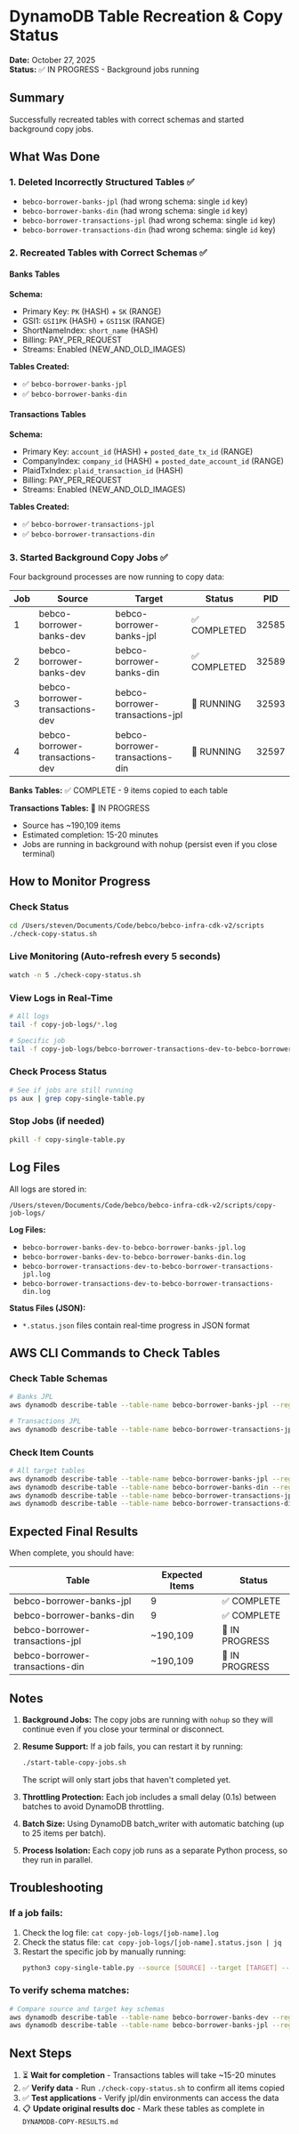 # DynamoDB Table Recreation & Copy Status

**Date:** October 27, 2025  
**Status:** ✅ IN PROGRESS - Background jobs running

## Summary

Successfully recreated tables with correct schemas and started background copy jobs.

## What Was Done

### 1. Deleted Incorrectly Structured Tables ✅
- `bebco-borrower-banks-jpl` (had wrong schema: single `id` key)
- `bebco-borrower-banks-din` (had wrong schema: single `id` key)
- `bebco-borrower-transactions-jpl` (had wrong schema: single `id` key)
- `bebco-borrower-transactions-din` (had wrong schema: single `id` key)

### 2. Recreated Tables with Correct Schemas ✅

#### Banks Tables
**Schema:**
- Primary Key: `PK` (HASH) + `SK` (RANGE)
- GSI1: `GSI1PK` (HASH) + `GSI1SK` (RANGE)
- ShortNameIndex: `short_name` (HASH)
- Billing: PAY_PER_REQUEST
- Streams: Enabled (NEW_AND_OLD_IMAGES)

**Tables Created:**
- ✅ `bebco-borrower-banks-jpl`
- ✅ `bebco-borrower-banks-din`

#### Transactions Tables
**Schema:**
- Primary Key: `account_id` (HASH) + `posted_date_tx_id` (RANGE)
- CompanyIndex: `company_id` (HASH) + `posted_date_account_id` (RANGE)
- PlaidTxIndex: `plaid_transaction_id` (HASH)
- Billing: PAY_PER_REQUEST
- Streams: Enabled (NEW_AND_OLD_IMAGES)

**Tables Created:**
- ✅ `bebco-borrower-transactions-jpl`
- ✅ `bebco-borrower-transactions-din`

### 3. Started Background Copy Jobs ✅

Four background processes are now running to copy data:

| Job | Source | Target | Status | PID |
|-----|--------|--------|--------|-----|
| 1 | bebco-borrower-banks-dev | bebco-borrower-banks-jpl | ✅ COMPLETED | 32585 |
| 2 | bebco-borrower-banks-dev | bebco-borrower-banks-din | ✅ COMPLETED | 32589 |
| 3 | bebco-borrower-transactions-dev | bebco-borrower-transactions-jpl | 🔄 RUNNING | 32593 |
| 4 | bebco-borrower-transactions-dev | bebco-borrower-transactions-din | 🔄 RUNNING | 32597 |

**Banks Tables:** ✅ COMPLETE - 9 items copied to each table

**Transactions Tables:** 🔄 IN PROGRESS
- Source has ~190,109 items
- Estimated completion: 15-20 minutes
- Jobs are running in background with nohup (persist even if you close terminal)

## How to Monitor Progress

### Check Status
```bash
cd /Users/steven/Documents/Code/bebco/bebco-infra-cdk-v2/scripts
./check-copy-status.sh
```

### Live Monitoring (Auto-refresh every 5 seconds)
```bash
watch -n 5 ./check-copy-status.sh
```

### View Logs in Real-Time
```bash
# All logs
tail -f copy-job-logs/*.log

# Specific job
tail -f copy-job-logs/bebco-borrower-transactions-dev-to-bebco-borrower-transactions-jpl.log
```

### Check Process Status
```bash
# See if jobs are still running
ps aux | grep copy-single-table.py
```

### Stop Jobs (if needed)
```bash
pkill -f copy-single-table.py
```

## Log Files

All logs are stored in:
```
/Users/steven/Documents/Code/bebco/bebco-infra-cdk-v2/scripts/copy-job-logs/
```

**Log Files:**
- `bebco-borrower-banks-dev-to-bebco-borrower-banks-jpl.log`
- `bebco-borrower-banks-dev-to-bebco-borrower-banks-din.log`
- `bebco-borrower-transactions-dev-to-bebco-borrower-transactions-jpl.log`
- `bebco-borrower-transactions-dev-to-bebco-borrower-transactions-din.log`

**Status Files (JSON):**
- `*.status.json` files contain real-time progress in JSON format

## AWS CLI Commands to Check Tables

### Check Table Schemas
```bash
# Banks JPL
aws dynamodb describe-table --table-name bebco-borrower-banks-jpl --region us-east-2 --query 'Table.KeySchema'

# Transactions JPL
aws dynamodb describe-table --table-name bebco-borrower-transactions-jpl --region us-east-2 --query 'Table.KeySchema'
```

### Check Item Counts
```bash
# All target tables
aws dynamodb describe-table --table-name bebco-borrower-banks-jpl --region us-east-2 --query 'Table.{Name:TableName,Items:ItemCount}'
aws dynamodb describe-table --table-name bebco-borrower-banks-din --region us-east-2 --query 'Table.{Name:TableName,Items:ItemCount}'
aws dynamodb describe-table --table-name bebco-borrower-transactions-jpl --region us-east-2 --query 'Table.{Name:TableName,Items:ItemCount}'
aws dynamodb describe-table --table-name bebco-borrower-transactions-din --region us-east-2 --query 'Table.{Name:TableName,Items:ItemCount}'
```

## Expected Final Results

When complete, you should have:

| Table | Expected Items | Status |
|-------|---------------|--------|
| bebco-borrower-banks-jpl | 9 | ✅ COMPLETE |
| bebco-borrower-banks-din | 9 | ✅ COMPLETE |
| bebco-borrower-transactions-jpl | ~190,109 | 🔄 IN PROGRESS |
| bebco-borrower-transactions-din | ~190,109 | 🔄 IN PROGRESS |

## Notes

1. **Background Jobs:** The copy jobs are running with `nohup` so they will continue even if you close your terminal or disconnect.

2. **Resume Support:** If a job fails, you can restart it by running:
   ```bash
   ./start-table-copy-jobs.sh
   ```
   The script will only start jobs that haven't completed yet.

3. **Throttling Protection:** Each job includes a small delay (0.1s) between batches to avoid DynamoDB throttling.

4. **Batch Size:** Using DynamoDB batch_writer with automatic batching (up to 25 items per batch).

5. **Process Isolation:** Each copy job runs as a separate Python process, so they run in parallel.

## Troubleshooting

### If a job fails:
1. Check the log file: `cat copy-job-logs/[job-name].log`
2. Check the status file: `cat copy-job-logs/[job-name].status.json | jq`
3. Restart the specific job by manually running:
   ```bash
   python3 copy-single-table.py --source [SOURCE] --target [TARGET] --region us-east-2
   ```

### To verify schema matches:
```bash
# Compare source and target key schemas
aws dynamodb describe-table --table-name bebco-borrower-banks-dev --region us-east-2 --query 'Table.KeySchema'
aws dynamodb describe-table --table-name bebco-borrower-banks-jpl --region us-east-2 --query 'Table.KeySchema'
```

## Next Steps

1. ⏳ **Wait for completion** - Transactions tables will take ~15-20 minutes
2. ✅ **Verify data** - Run `./check-copy-status.sh` to confirm all items copied
3. ✅ **Test applications** - Verify jpl/din environments can access the data
4. 📋 **Update original results doc** - Mark these tables as complete in `DYNAMODB-COPY-RESULTS.md`

